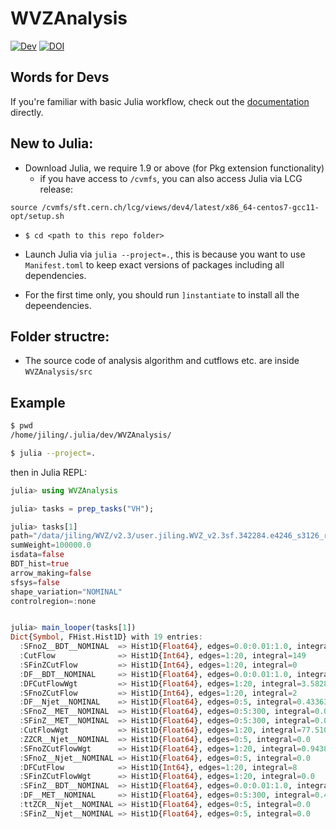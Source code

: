 # WVZAnalysis

[![Dev](https://img.shields.io/badge/docs-dev-blue.svg)](https://moelf.github.io/WVZAnalysis.jl/dev)
[![DOI](https://zenodo.org/badge/388537649.svg)](https://zenodo.org/badge/latestdoi/388537649)


## Words for Devs
If you're familiar with basic Julia workflow, check out the [documentation](https://moelf.github.io/WVZAnalysis.jl/dev)
directly.

## New to Julia:
- Download Julia, we require 1.9 or above (for Pkg extension functionality)
    - if you have access to `/cvmfs`, you can also access Julia via LCG release:
```
source /cvmfs/sft.cern.ch/lcg/views/dev4/latest/x86_64-centos7-gcc11-opt/setup.sh
```

- `$ cd <path to this repo folder>`

- Launch Julia via `julia --project=.`, this is because
you want to use `Manifest.toml` to keep exact versions of packages including all dependencies.

- For the first time only, you should run `]instantiate` to install all the depeendencies.

## Folder structre:
- The source code of analysis algorithm and cutflows etc. are inside `WVZAnalysis/src`


## Example
```bash
$ pwd
/home/jiling/.julia/dev/WVZAnalysis/ 

$ julia --project=.
```
then in Julia REPL:
```julia
julia> using WVZAnalysis

julia> tasks = prep_tasks("VH");

julia> tasks[1]
path="/data/jiling/WVZ/v2.3/user.jiling.WVZ_v2.3sf.342284.e4246_s3126_r10201_p4434_ANALYSIS.root/user.jiling.29896151._000001.ANALYSIS.root"
sumWeight=100000.0
isdata=false
BDT_hist=true
arrow_making=false
sfsys=false
shape_variation="NOMINAL"
controlregion=:none


julia> main_looper(tasks[1])
Dict{Symbol, FHist.Hist1D} with 19 entries:
  :SFnoZ__BDT__NOMINAL  => Hist1D{Float64}, edges=0.0:0.01:1.0, integral=0.0
  :CutFlow              => Hist1D{Int64}, edges=1:20, integral=149
  :SFinZCutFlow         => Hist1D{Int64}, edges=1:20, integral=0
  :DF__BDT__NOMINAL     => Hist1D{Float64}, edges=0.0:0.01:1.0, integral=0.4336316428757472
  :DFCutFlowWgt         => Hist1D{Float64}, edges=1:20, integral=3.582834263543141
  :SFnoZCutFlow         => Hist1D{Int64}, edges=1:20, integral=2
  :DF__Njet__NOMINAL    => Hist1D{Float64}, edges=0:5, integral=0.4336316428757472
  :SFnoZ__MET__NOMINAL  => Hist1D{Float64}, edges=0:5:300, integral=0.0
  :SFinZ__MET__NOMINAL  => Hist1D{Float64}, edges=0:5:300, integral=0.0
  :CutFlowWgt           => Hist1D{Float64}, edges=1:20, integral=77.51041686776865
  :ZZCR__Njet__NOMINAL  => Hist1D{Float64}, edges=0:5, integral=0.0
  :SFnoZCutFlowWgt      => Hist1D{Float64}, edges=1:20, integral=0.9438591695752855
  :SFnoZ__Njet__NOMINAL => Hist1D{Float64}, edges=0:5, integral=0.0
  :DFCutFlow            => Hist1D{Int64}, edges=1:20, integral=8
  :SFinZCutFlowWgt      => Hist1D{Float64}, edges=1:20, integral=0.0
  :SFinZ__BDT__NOMINAL  => Hist1D{Float64}, edges=0.0:0.01:1.0, integral=0.0
  :DF__MET__NOMINAL     => Hist1D{Float64}, edges=0:5:300, integral=0.4336316428757472
  :ttZCR__Njet__NOMINAL => Hist1D{Float64}, edges=0:5, integral=0.0
  :SFinZ__Njet__NOMINAL => Hist1D{Float64}, edges=0:5, integral=0.0
```
